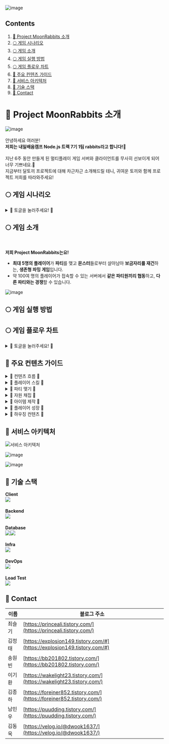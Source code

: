 ![image](https://github.com/user-attachments/assets/3ca8ada3-6e3a-4c36-9543-cb174d1483e3)

## Contents
1. [🐰 Project MoonRabbits 소개](#-project-moonrabbits-소개)
2. [🌕 게임 시나리오](#-게임-시나리오)
3. [🌕 게임 소개](#-게임-소개)
4. [🌕 게임 실행 방법](#-게임-실행-방법)
5. [🌕 게임 플로우 차트](#-게임-플로우-차트)
6. [🐰 주요 컨텐츠 가이드](#-주요-컨텐츠-가이드)
7. [🐰 서비스 아키텍처](#-서비스-아키텍처)
8. [🐰 기술 스택](#-기술-스택)
9. [🐰 Contact](#-contact)


# 🐰 Project MoonRabbits 소개
![image](https://github.com/user-attachments/assets/0f1b534d-797d-4410-80a0-561ef2cb2caa)<br>
<br>안녕하세요 여러분!<br>
**저희는 내일배움캠프 Node.js 트랙 7기 1팀 rabbits라고 합니다!🐇<br><br>**
지난 6주 동안 만들게 된 멀티플레이 게임 서버와 클라이언트를 무사히 선보이게 되어 너무 기쁘네요.🤗<br>
지금부터 달토끼 프로젝트에 대해 차근차근 소개해드릴 테니, 귀여운 토끼와 함께 프로젝트 저희를 따라와주세요!<br>

## 🌕 게임 시나리오
<details><summary>🥕 토글을 눌러주세요! 🥕
</summary>
<br>

**유난히 보름달이 빛나던 어느 먼 옛날, 평화롭던 지구에 외계인이 쳐들어오기 시작했다!**

<br>산과 들판은 외계인들에 의해 오염되기 시작했고 곳곳에 던전이 생겨났다.<br>
깊은 산속 골짜기에 위치한 **달토끼 마을**은 그나마 안전해서 사람들이 모여 살고 있었는데…,<br>
마을의 나루터에서 배를 타고 나가는 순간 외계인이 습격하기 때문에 안심은 금물이었다.<br><br>

외계인들에 의해 오염된 땅이 **달토끼 마을**을 조금씩 침범하는 상황.<br>
그리하여 어른들은 말했다.<br><br>

**"마을 밖은 위험해!"**

설마 우리는 죽을 때까지 마을 안에만 갇혀 살아야만 하는 걸까? <br>
**아니, 우리들이 힘을 합친다면 흉흉해진 이 세계에서도 살아남을 수 있다!**

몬스터들에게 빼앗긴 마을 땅을 되찾는다면, 허물어진 보금자리를 재건할 수 있을 터.<br><br>

지금 바로 파티를 모아서 위기에 빠진 달토끼 마을을 재건해보자!

![image](https://github.com/user-attachments/assets/18c8965b-2f3c-42a2-a2a0-b53fdd599bbe)

<br>
</details>

## 🌕 게임 소개
<br>

**저희 Project MoonRabbits는요!**
- **최대 5명의 플레이어**가 **파티**를 맺고 **몬스터**들로부터 살아남아 **보금자리를 재건**하는, **생존형 파밍 게임**입니다.
- 약 100여 명의 플레이어가 접속할 수 있는 서버에서 **같은 파티원끼리 협동**하고, **다른 파티와는 경쟁**할 수 있습니다.

![image](https://github.com/user-attachments/assets/de935e51-bcd6-4c56-9c23-05b2daaf17ea)
<br>
## 🌕 게임 실행 방법

## 🌕 게임 플로우 차트
<details><summary>🥕 토글을 눌러주세요! 🥕
</summary>
<br>

![image](https://github.com/user-attachments/assets/fd3f37e7-b14a-456e-bbc1-ae19f8ac941d)<br>
<br>Project MoonRabbits는 크게 두 가지 흐름으로 살펴볼 수 있습니다.<br>
<br>바로 **공간**과 **시간**입니다.<br><br>
![image](https://github.com/user-attachments/assets/4ad25e30-56ab-4055-9383-b34793294dcf)<br>
<br>게임에 접속하시면 마을에 태어난 플레이어를 만날 수 있으실 겁니다.<br>

<br>마을에선 채팅과 감정표현을 통해 다른 플레이어들과 소통할 수 있고 파티도 맺을 수 있습니다!<br>

<br>어떤 컨텐츠가 있을지에 대한 호기심은 게이트나 빠른 이동을 통해 마을 밖, 섹터로 나아가게 만들어주죠.<br><br>
![image](https://github.com/user-attachments/assets/67b20eff-8844-4e81-94b3-dc72187a2b09)

<br>섹터에서 몬스터도 만나보고, 파티원들과 협동하며 자원을 채취하고 나면 주머니와 레벨이 두둑해지실 겁니다.<br>
그렇다면 이제 무엇을 할 수 있을까요?<br>

<br>바로 아이템을 제작하고 나만의 보금자리를 꾸미는 겁니다.<br>

<br>그러기 위해선 평화로운 마을로 돌아가 모루에 망치도 두드려보고 보금자리로 이동해서 가구도 제작해야겠죠?<br>

**<br>마을에서 섹터로,<br>
섹터에서 마을로.<br>**

<br>자연스럽게 순환하는 게임을 만들고자 했습니다.😁<br>

</details>

## 🐰 주요 컨텐츠 가이드
<details><summary>🥕 컨텐츠 흐름 🥕
</summary>
  
- 섹터를 탐험하며 자원을 채취할 수 있습니다.
- 섹터를 순회하는 몬스터들을 피해야합니다.
  - 몬스터와 접촉 시 체력이 한 칸 감소하고, 체력 전부 소진 시 10초 동안 탈진 상태에 빠집니다.
  - 탈진 상태에서 체력을 회복하지 못한다면 마을로 강제 귀환됩니다.
- 파티를 맺어 서로를 보조하거나 지원할 수 있습니다.
  - 탈진 상태인 파티원을 구조할 수 있습니다.
  - 몬스터를 대신 유인하거나, 파티원에게 접근하는 몬스터나 플레이어 등을 기절시킬 수 있습니다.
- 다른 파티 또는 개인 유저들을 방해하며 자원을 독차지할 수 있습니다.

![image](https://github.com/user-attachments/assets/fede3205-563a-439a-9009-aaf4d58bc5ff)
![image](https://github.com/user-attachments/assets/3ea694cd-4e2f-4460-84e3-f12cc175bc6f)

<br>
</details>

<details><summary>🥕 플레이어 스킬 🥕
</summary>
  
**귀환**
- T를 눌러 시전히고, 5초 간 방해받지 않거나 움직이지 않으면 마을로 귀환합니다

<br>

![image](https://github.com/user-attachments/assets/37054a16-53be-4687-9e01-b6c6a6f8606b)

**기절 폭탄**
- Q를 누르면 커서 위치로 기절 폭탄을 던집니다.
- 폭탄은 지면에 닿은 뒤 1초 뒤에 폭발하며, 지면에 닿지 못 한 채 5초가 지난 폭탄은 자연 소멸합니다.
- 재사용 대기 시간은 5초입니다.
- 폭발 범위에 닿은 다른 플레이어와 몬스터들 모두를 3초 간 기절시킵니다.
  - 플레이어들의 특정 행동을 강제로 취소시킬 수 있습니다.
- 시전자 본인과 시전자의 파티원에겐 영향이 없습니다.

<br>

![image](https://github.com/user-attachments/assets/d3326352-550d-4fa0-9499-d6cafc75a2f0)

**덫**
- E를 누르면 시전자의 발 밑에 덫을 설치합니다.
- 한 플레이어 당 최대 2개의 덫을 설치할 수 있으며, 발동되지 않고 20초가 지난 덫은 자연 소멸합니다.
- 재사용 대기시간은 5초입니다.
- 플레이어를 충돌 감지한 덫은 폭발하고 대상 플레이어를 5초 간 기절시킵니다.
  - 플레이어들의 특정 행동을 강제로 취소시킬 수 있습니다.
- 시전자 본인과 시전자의 파티원, 몬스터를 대상으론 발동하지 않습니다.

<br>

![image](https://github.com/user-attachments/assets/d9e5b50e-7d31-4fef-8de7-80a216488d89)

<br>
</details>

<details><summary>🥕 파티 맺기 🥕
</summary>
<br>

**파티창 주요 기능**
- 파티를 생성할 수 있습니다.
- 닉네임을 통해 파티에 초대할 수 있습니다.
- 파티 탈퇴 및 해체와 방출이 가능합니다.
- 파티 목록 조회가 가능합니다.(최대 100개)

<br>

![image](https://github.com/user-attachments/assets/aed19e7f-f17e-4bb7-ac55-8186f62f88fc)

<br>

**파티원 정보창 주요 기능**
- 다른 섹터에 있어도 파티원의 현재 정보를 알 수 있습니다.

<br>

![image](https://github.com/user-attachments/assets/5ee835cd-ce16-4dc1-ae4c-a5e9f630775f)

<br>

**파티를 통한 협동**
- 같은 파티원의 덫은 밟히지 않습니다.
- 같은 파티에 소속되지 않은 플레이어만 덫을 통해 기절합니다.

<br>

![image](https://github.com/user-attachments/assets/8fc5ab9f-0b3f-4130-9843-57bddf6aaaef)

<br>

- 같은 파티원의 기절 폭탄에 기절하지 않습니다.
- 같은 파티에 소속되지 않은 플레이어만 기절 폭탄을 통해 기절합니다.

<br>

![image](https://github.com/user-attachments/assets/b704e880-ba28-4389-a01e-7fc6a690dd32)
![image](https://github.com/user-attachments/assets/153f66bf-3253-436b-84df-05eaaedc2d86)
![image](https://github.com/user-attachments/assets/094b91ac-7870-43ee-afe0-cb10629b7f6f)

<br>
</details>

<details><summary>🥕 자원 채집 🥕
</summary>
<br>
  
  **나무**
- 도끼를 장착하고 자원을 획득 할 수 있습니다.
- 원의 흰 부분을 가리킬 때 다시 상호작용 하여 성공하면 자원을 얻습니다.
- 지역에 따라서 나뭇가지, 평범한 나무 판자, 단단한 나무 판자 등을 얻을 수 있습니다.

<br>

![image](https://github.com/user-attachments/assets/52bf3057-1dff-441f-b9b7-4b298bdde747)

<br>

**돌(광석류)**
- 곡괭이를 장착하고 자원을 획득 할 수 있습니다.
- 원의 흰 부분을 가리킬 때 다시 상호작용 하여 성공하면 자원을 얻습니다.
- 지역에 따라서 구리, 철, 금, 다이아몬드, 돌, 대리석 등을 얻을 수 있습니다.

<br>

![image](https://github.com/user-attachments/assets/d2d49e76-13ec-4e7b-8c13-17178b07a0e6)

<br>

**팁**
- 폭탄을 잘 활용하면 쉽게 몬스터를 기절 시킬 수 있습니다.
- 흰 부분이 너무 멀면 이동으로 취소하고 다시 상호작용을 하는 것이 더 빠를 수도 있습니다.
- 흰 부분의 시작 점에 맞추기보다는 끝나기 전에 누르는 것이 1~2프레임을 더 확보할  수 있다.

<br>

![image](https://github.com/user-attachments/assets/7ce2e063-1c67-4c8e-81f5-bfa29a9c165d)

<br>
</details>

<details><summary>🥕 아이템 제작 🥕
</summary>
<br>

**아이템 제작 기능**
- 제작 UI (단축키:C)에서 확인 가능
- 제작 수량을 선택할 수 있고 제작 수량에 따라 현재 소지한 재료와 필요한 재료를 보여준다.
- 제작 버튼을 누르면 인벤토리에서 재료가 소모되고 제작이 시작된다.
- 제작이 완료되면 인벤토리에 제작된 아이템이 추가된다.
- 제작 중간에 UI를 닫거나 다른 작업을 해도 제작은 진행된다.
- 제작 중간에 비정상 종료 등으로 제작 완료를 못하면 소모한 재료가 복구된다.

<br>

![image](https://github.com/user-attachments/assets/552184c9-cac5-485c-abea-8dc54de8b8a7)

<br>

<br>

![image](https://github.com/user-attachments/assets/5e0c85e8-e05d-46b7-911f-89f47de85f3f)

<br>
</details>

<details><summary>🥕 플레이어 성장 🥕
</summary>
<br>

**레벨 시스템**
- 자원 채집을 통해 경험치를 쌓을 수 있습니다.
- 매 레벨 당 일정량의 경험치를 획득하면 다음 레벨로 성장합니다.
- 레벨업 시 3 포인트를 얻고, 포인트를 투자해 원하는 능력치를 강화할 수 있습니다.

**능력치 시스템**
- 플레이어가 성장시킬 수 있는 능력치엔 스태미나, 숙련도, 이동속도가 있습니다.
- 스태미나는 달리기 시 소모되는 게이지로, 능력치에 비례해 최대 게이지가 상승합니다.
- 숙련도는 자원 채집에 대한 성공 판정 범위를 증가시킵니다.
  - 성공 판정 범위란 자원 채집 시 활성화되는 원의 흰 부분을 뜻합니다.
- 이동속도는 플레이어의 기본 이동속도를 증가시킵니다.

<br>

![image](https://github.com/user-attachments/assets/ae979af8-6c0e-473c-86f8-e0bca2c4edbc)
![image](https://github.com/user-attachments/assets/dc1f40e8-7d82-4ddb-adf8-1cb0c594f18e)

<br>
</details>

<details><summary>🥕 하우징 컨텐츠 🥕
</summary>
<br>

**가구 배치**
- 화면 하단의 UI에서 아이템을 선택해 배치 모드를 시작할 수 있습니다.
- 클릭 시 아이템의 미리보기 형태로 나타나며, Q 와 E 를 입력해 원하는 각도로 아이템을 회전시킬 수 있습니다.
- 한 칸에는 하나의 같은 종류 아이템만 배치할 수 있습니다
    - 다른 아이템이 배치된 위치에 추가로 배치하려는 경우, 미리보기가 빨간색으로 변하며 ‘배치할 수 없는 상태’ 임을 알립니다.
    - 다른 종류의 아이템이면 같은 위치에 배치가 가능합니다.
- 모든 배치가 완료되었다면 ESC 를 입력해 배치 모드를 종료할 수 있습니다.

<br>

![image](https://github.com/user-attachments/assets/00627030-cb6d-4883-94cb-a09d721ef122)

<br>


**가구 제거**
- 화면의 UI 중 우측 하단의 ‘쓰레기통’ 버튼을 클릭 해 제거 모드를 시작할 수 있습니다.
- 아이템이 배치되어 있는 곳에 클릭을 하게 되면, 해당 위치의 아이템은 제거됩니다.
- 아이템이 배치되지 않은 곳은 선택할 수 없습니다.
- 모든 제거가 완료되었다면 ESC 를 입력해 제거 모드를 종료할 수 있습니다.

<br>

![image](https://github.com/user-attachments/assets/9d4b120f-e5ac-48be-8c0b-3b7414115b99)
![image](https://github.com/user-attachments/assets/75b0aa1b-da92-47d9-96f2-54e6ab47e63e)

<br>

**카메라 이동**
- 배치 모드가 시작되지 않았거나, 종료된 ‘일반 모드’ 에서는 카메라를 자유롭게 움직이며 나만의 집을 구경할 수 있습니다.
- 조작키는 다음과 같습니다.
    - 카메라 이동 : W / A / S / D
    - 확대/축소 :  마우스 스크롤
    - 시점 이동 : 마우스 우클릭 홀드 + 드래그

<br>

![image](https://github.com/user-attachments/assets/db64872b-ab6b-4c0e-b454-374532a9bcd4)
![image](https://github.com/user-attachments/assets/85f47156-569b-4df3-b380-0bf764fe5e94)

<br>

**스크린샷 저장**
- 마음에 드는 아이템이나, 눈으로만 보기 아까운 광경들은 사진으로 남겨 저장할 수 있습니다
- 화면 우측 상단의 ‘**사진**’ 버튼을 눌러 현재 화면 시점을 저장합니다.
- 저장된 사진은 **‘바탕화면/ScreenShots/”ProjectMR_Screenshot_{날짜}”’** 의 이름으로 저장됩니다.

<br>

![image](https://github.com/user-attachments/assets/490fdd6c-b0f4-4ab9-af27-2e5cdbf5b0d6)
![image](https://github.com/user-attachments/assets/800931c2-f2e7-42f5-aab5-6285a82d594c)

<br>

**배치 저장**

<br>
</details>

## 🐰 서비스 아키텍처

![서비스 아키텍처](https://github.com/user-attachments/assets/b3a82d03-3e27-4be5-b53b-b0657c6f880e)

![image](https://github.com/user-attachments/assets/410f2678-848c-4868-8e72-b02c9d07f431)

![image](https://github.com/user-attachments/assets/e3833e98-a720-4d0f-b9e9-9e42443080b8)


## 🐰 기술 스택
**Client<br>**
<img src="https://img.shields.io/badge/unity-%23000000.svg?&style=for-the-badge&logo=unity&logoColor=white" />
**<br><br>Backend<br>**
<img src="https://img.shields.io/badge/node.js-%23339933.svg?&style=for-the-badge&logo=node.js&logoColor=white" />
**<br><br>Database<br>**
<img src="https://img.shields.io/badge/mysql-%234479A1.svg?&style=for-the-badge&logo=mysql&logoColor=white" /><img src="https://img.shields.io/badge/redis-%23DC382D.svg?&style=for-the-badge&logo=redis&logoColor=white" />
**<br><br>Infra<br>**
<img src="https://img.shields.io/badge/amazon%20aws-%23232F3E.svg?&style=for-the-badge&logo=amazon%20aws&logoColor=white" />
**<br><br>DevOps<br>**
<img src="https://img.shields.io/badge/docker-%232496ED.svg?&style=for-the-badge&logo=docker&logoColor=white" />
**<br><br>Load Test<br>**
<img src="https://img.shields.io/badge/apache%20jmeter-%23D22128.svg?&style=for-the-badge&logo=apache%20jmeter&logoColor=white" />

## 🐰 Contact

| 이름  | 블로그 주소                                                                   |
| --- | ------------------------------------------------------------------------ |
| 최슬기 | [https://princeali.tistory.com/](https://princeali.tistory.com/)         |
| 김정태 | [https://explosion149.tistory.com/#](https://explosion149.tistory.com/#) |
| 송원빈 | [https://bb201802.tistory.com/](https://bb201802.tistory.com/)           |
| 이기환 | [https://wakelight23.tistory.com/](https://wakelight23.tistory.com/)     |
| 김종하 | [https://foreiner852.tistory.com/](https://foreiner852.tistory.com/)     |
| 남민우 | [https://puudding.tistory.com/](https://puudding.tistory.com/)           |
| 김동욱 | [https://velog.io/@dwook1637/](https://velog.io/@dwook1637/)             |
